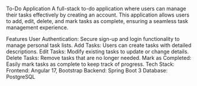 To-Do Application
A full-stack to-do application where users can manage their tasks effectively by creating an account. This application allows users to add, edit, delete, and mark tasks as complete, ensuring a seamless task management experience.

Features
User Authentication: Secure sign-up and login functionality to manage personal task lists.
Add Tasks: Users can create tasks with detailed descriptions.
Edit Tasks: Modify existing tasks to update or change details.
Delete Tasks: Remove tasks that are no longer needed.
Mark as Completed: Easily mark tasks as complete to keep track of progress.
Tech Stack:
Frontend: Angular 17, Bootstrap
Backend: Spring Boot 3
Database: PostgreSQL
